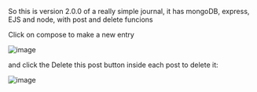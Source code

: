 So this is version 2.0.0 of a really simple journal, it has mongoDB, express, EJS and node, with post and delete funcions

Click on compose to make a new entry

![image](https://user-images.githubusercontent.com/24259502/162980700-0e2ace74-d3d9-4e5d-a159-d632a7f5d509.png)

and click the Delete this post button inside each post to delete it:

![image](https://user-images.githubusercontent.com/24259502/162980875-b09f7691-12d9-4b48-887e-06139f3133c7.png)

